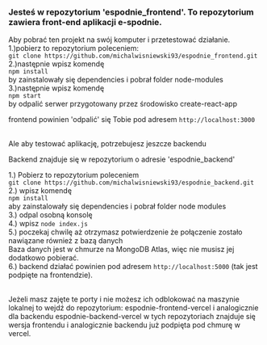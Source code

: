### Jesteś w repozytorium 'espodnie_frontend'. To repozytorium zawiera front-end aplikacji e-spodnie.

Aby pobrać ten projekt na swój komputer i przetestować działanie.<br/>
1.)pobierz to repozytorium poleceniem:<br/>
```git clone https://github.com/michalwisniewski93/espodnie_frontend.git```<br/>
2.)następnie wpisz komendę <br/>
```npm install``` <br/>
by zainstalowały się dependencies i pobrał folder node-modules<br/>
3.)następnie wpisz komendę <br/>
```npm start``` <br/>
by odpalić serwer przygotowany przez środowisko create-react-app <br/>


frontend powinien 'odpalić' się Tobie pod adresem ```http://localhost:3000```<br/><br/>

Ale aby testować aplikację, potrzebujesz jeszcze backendu<br/>

Backend znajduje się w repozytorium o adresie 'espodnie_backend'<br/> 

1.) Pobierz to repozytorium poleceniem<br/>
```git clone https://github.com/michalwisniewski93/espodnie_backend.git``` <br/>
2.) wpisz komendę <br/>
```npm install``` <br/>
aby zainstalowały się dependencies i pobrał folder node modules<br/>
3.) odpal osobną konsolę<br/>
4.) wpisz ```node index.js``` <br/>
5.) poczekaj chwilę aż otrzymasz potwierdzenie że połączenie zostało nawiązane również z bazą danych<br/>
Baza danych jest w chmurze na MongoDB Atlas, więc nie musisz jej dodatkowo pobierać.<br/>
6.) backend działać powinien pod adresem ```http://localhost:5000``` (tak jest podpięte na frontendzie).<br/><br/>

Jeżeli masz zajęte te porty i nie możesz ich odblokować  na maszynie lokalnej to wejdź do repozytorium:
espodnie-frontend-vercel
i analogicznie dla backendu
espodnie-backend-vercel
w tych repozytoriach znajduje się wersja frontendu i analogicznie backendu już podpięta pod chmurę w vercel.



